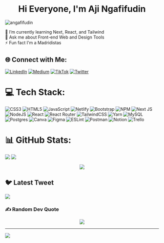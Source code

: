 <h1 align="center">Hi Everyone, I'm Aji Ngafifudin</h1>
<p align="left"> <img src="https://komarev.com/ghpvc/?username=angafifudin&label=Profile%20views&color=191919&style=flat-square" alt="angafifudin" /> </p>
🌱 I’m currently learning Next, React, and Tailwind<br>💬 Ask me about Front-end Web and Design Tools<br>⚡ Fun fact  I'm a Madridistas

## 🌐 Connect with Me:
[![LinkedIn](https://img.shields.io/badge/LinkedIn-%230077B5.svg?logo=linkedin&logoColor=white)](https://linkedin.com/in/aji-ngafifudin) [![Medium](https://img.shields.io/badge/Medium-12100E?logo=medium&logoColor=white)](https://medium.com/@Adjingafifudin) [![TikTok](https://img.shields.io/badge/TikTok-%23000000.svg?logo=TikTok&logoColor=white)](https://tiktok.com/@katanimo) [![Twitter](https://img.shields.io/badge/Twitter-%231DA1F2.svg?logo=Twitter&logoColor=white)](https://twitter.com/@AjiFudiiiiiin) 

# 💻 Tech Stack:
![CSS3](https://img.shields.io/badge/css3-%231572B6.svg?style=flat-square&logo=css3&logoColor=white) ![HTML5](https://img.shields.io/badge/html5-%23E34F26.svg?style=flat-square&logo=html5&logoColor=white) ![JavaScript](https://img.shields.io/badge/javascript-%23323330.svg?style=flat-square&logo=javascript&logoColor=%23F7DF1E) ![Netlify](https://img.shields.io/badge/netlify-%23000000.svg?style=flat-square&logo=netlify&logoColor=#00C7B7) ![Bootstrap](https://img.shields.io/badge/bootstrap-%23563D7C.svg?style=flat-square&logo=bootstrap&logoColor=white) ![NPM](https://img.shields.io/badge/NPM-%23000000.svg?style=flat-square&logo=npm&logoColor=white) ![Next JS](https://img.shields.io/badge/Next-black?style=flat-square&logo=next.js&logoColor=white) ![NodeJS](https://img.shields.io/badge/node.js-6DA55F?style=flat-square&logo=node.js&logoColor=white) ![React](https://img.shields.io/badge/react-%2320232a.svg?style=flat-square&logo=react&logoColor=%2361DAFB) ![React Router](https://img.shields.io/badge/React_Router-CA4245?style=flat-square&logo=react-router&logoColor=white) ![TailwindCSS](https://img.shields.io/badge/tailwindcss-%2338B2AC.svg?style=flat-square&logo=tailwind-css&logoColor=white) ![Yarn](https://img.shields.io/badge/yarn-%232C8EBB.svg?style=flat-square&logo=yarn&logoColor=white) ![MySQL](https://img.shields.io/badge/mysql-%2300f.svg?style=flat-square&logo=mysql&logoColor=white) ![Postgres](https://img.shields.io/badge/postgres-%23316192.svg?style=flat-square&logo=postgresql&logoColor=white) ![Canva](https://img.shields.io/badge/Canva-%2300C4CC.svg?style=flat-square&logo=Canva&logoColor=white) 	![Figma](https://img.shields.io/badge/figma-%23F24E1E.svg?style=flat-square&logo=figma&logoColor=white) ![ESLint](https://img.shields.io/badge/ESLint-4B3263?style=flat-square&logo=eslint&logoColor=white) ![Postman](https://img.shields.io/badge/Postman-FF6C37?style=flat-square&logo=postman&logoColor=white) ![Notion](https://img.shields.io/badge/Notion-%23000000.svg?style=flat-square&logo=notion&logoColor=white) ![Trello](https://img.shields.io/badge/Trello-%23026AA7.svg?style=flat-square&logo=Trello&logoColor=white)
# 📊 GitHub Stats:
![](https://github-readme-stats.vercel.app/api?username=ANgafifudin&theme=city_light&hide_border=true&include_all_commits=false&count_private=false)
![](https://github-readme-streak-stats.herokuapp.com/?user=ANgafifudin&theme=city_light&hide_border=true)
<p align="center"><img src="https://github-readme-stats.vercel.app/api/top-langs/?username=ANgafifudin&theme=city_light&hide_border=true&include_all_commits=false&count_private=false&layout=compact"/></p>

## 🐦 Latest Tweet
[![](https://gtce.itsvg.in/api?username=@AjiFudiiiiiin)](https://github.com/VishwaGauravIn/github-twitter-card-embed)

### ✍️ Random Dev Quote
<p align="center"><img src="https://quotes-github-readme.vercel.app/api?type=horizontal&theme=light"/></p>

---
[![](https://visitcount.itsvg.in/api?id=ANgafifudin&icon=1&color=12)](https://visitcount.itsvg.in)

<!-- Proudly created with GPRM ( https://gprm.itsvg.in ) -->